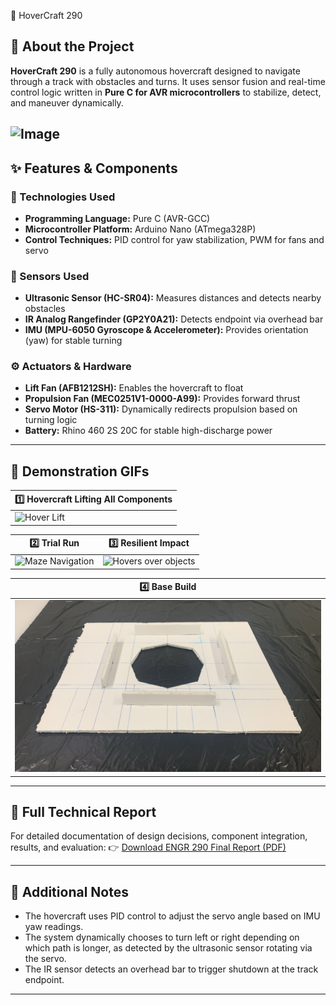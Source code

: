 🚀 HoverCraft 290

## 📌 About the Project
**HoverCraft 290** is a fully autonomous hovercraft designed to navigate through a track with obstacles and turns. It uses sensor fusion and real-time control logic written in **Pure C for AVR microcontrollers** to stabilize, detect, and maneuver dynamically.

![Image](https://github.com/user-attachments/assets/14433d42-9568-49f8-953d-2b6cb394bbae)
---

## ✨ Features & Components

### 🔧 Technologies Used
- **Programming Language:** Pure C (AVR-GCC)
- **Microcontroller Platform:** Arduino Nano (ATmega328P)
- **Control Techniques:** PID control for yaw stabilization, PWM for fans and servo

### 📡 Sensors Used
- **Ultrasonic Sensor (HC-SR04):** Measures distances and detects nearby obstacles
- **IR Analog Rangefinder (GP2Y0A21):** Detects endpoint via overhead bar
- **IMU (MPU-6050 Gyroscope & Accelerometer):** Provides orientation (yaw) for stable turning

### ⚙️ Actuators & Hardware
- **Lift Fan (AFB1212SH):** Enables the hovercraft to float
- **Propulsion Fan (MEC0251V1-0000-A99):** Provides forward thrust
- **Servo Motor (HS-311):** Dynamically redirects propulsion based on turning logic
- **Battery:** Rhino 460 2S 20C for stable high-discharge power

---

## 🎥 Demonstration GIFs

|  1️⃣ Hovercraft Lifting All Components |
|---------------------------------------|
| ![Hover Lift](https://github.com/FabioKoshy/HoverCraft-290-/blob/main/Hovering%20.gif) |

|  2️⃣ Trial Run | 3️⃣ Resilient Impact |
|------------------|------------------------|
| ![Maze Navigation](https://github.com/FabioKoshy/HoverCraft-290-/blob/main/Hovercraft%20demo.gif) | ![Hovers over objects](https://github.com/FabioKoshy/HoverCraft-290-/blob/main/Resilient%20impact.gif) |

|  4️⃣ Base Build                         |
|-------------------------------------------|
| ![Base Build](https://github.com/FabioKoshy/HoverCraft-290-/blob/main/Base%20Build.jpg) |

---

## 📄 Full Technical Report

For detailed documentation of design decisions, component integration, results, and evaluation:
👉 [Download ENGR 290 Final Report (PDF)](https://github.com/FabioKoshy/HoverCraft-290-/blob/main/ENGR%20290%20FALL%202024%20Project%20Team2.pdf)

---

## 📝 Additional Notes
- The hovercraft uses PID control to adjust the servo angle based on IMU yaw readings.
- The system dynamically chooses to turn left or right depending on which path is longer, as detected by the ultrasonic sensor rotating via the servo.
- The IR sensor detects an overhead bar to trigger shutdown at the track endpoint.

---

